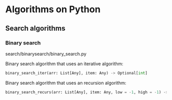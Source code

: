 # Algorithms on Python
## Search algorithms
### Binary search
search/binarysearch/binary_search.py

Binary search algorithm that uses an iterative algorithm:
```python
binary_search_iter(arr: List[Any], item: Any) -> Optional[int]
```

Binary search algorithm that uses an recursion algorithm:
```python
binary_search_recurs(arr: List[Any], item: Any, low = -1, high = -1) -> Optional[int]
```
